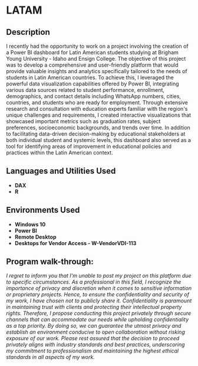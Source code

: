 <h1>LATAM</h1>


<h2>Description</h2>
I recently had the opportunity to work on a project involving the creation of a Power BI dashboard for Latin American students studying at Brigham Young University - Idaho and Ensign College. The objective of this project was to develop a comprehensive and user-friendly platform that would provide valuable insights and analytics specifically tailored to the needs of students in Latin American countries. To achieve this, I leveraged the powerful data visualization capabilities offered by Power BI, integrating various data sources related to student performance, enrollment, demographics, and contact details including WhatsApp numbers, cities, countries, and students who are ready for employment. Through extensive research and consultation with education experts familiar with the region's unique challenges and requirements, I created interactive visualizations that showcased important metrics such as graduation rates, subject preferences, socioeconomic backgrounds, and trends over time. In addition to facilitating data-driven decision-making by educational stakeholders at both individual student and systemic levels, this dashboard also served as a tool for identifying areas of improvement in educational policies and practices within the Latin American context.
<br />


<h2>Languages and Utilities Used</h2>

- <b>DAX</b> 
- <b>R</b>

<h2>Environments Used </h2>

- <b>Windows 10</b>
- <b>Power BI</b>
- <b>Remote Desktop</b>
- <b>Desktops for Vendor Access - W-VendorVDI-113</b>

<h2>Program walk-through:</h2>

_<p align="left">
I regret to inform you that I'm unable to post my project on this platform due to specific circumstances. As a professional in this field, I recognize the importance of privacy and discretion when it comes to sensitive information or proprietary projects. Hence, to ensure the confidentiality and security of my work, I have chosen not to publicly share it. Confidentiality is paramount in maintaining trust with clients and protecting their intellectual property rights. Therefore, I propose conducting this project privately through secure channels that can accommodate our needs while upholding confidentiality as a top priority. By doing so, we can guarantee the utmost privacy and establish an environment conducive to open collaboration without risking exposure of our work. Please rest assured that the decision to proceed privately aligns with industry standards and best practices, underscoring my commitment to professionalism and maintaining the highest ethical standards in all aspects of my work.<br/>_



<!--
 ```diff
- text in red
+ text in green
! text in orange
# text in gray
@@ text in purple (and bold)@@
```
--!>
